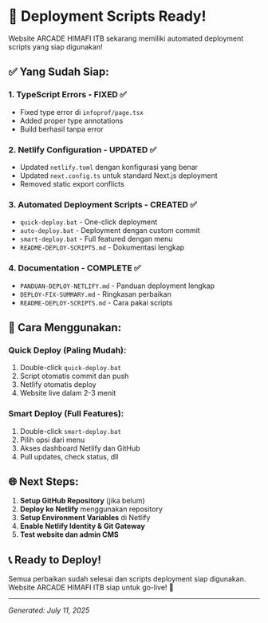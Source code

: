 # 🎉 Deployment Scripts Ready!

Website ARCADE HIMAFI ITB sekarang memiliki automated deployment scripts yang siap digunakan!

## ✅ Yang Sudah Siap:

### 1. TypeScript Errors - FIXED ✅
- Fixed type error di `infoprof/page.tsx`
- Added proper type annotations
- Build berhasil tanpa error

### 2. Netlify Configuration - UPDATED ✅
- Updated `netlify.toml` dengan konfigurasi yang benar
- Updated `next.config.ts` untuk standard Next.js deployment
- Removed static export conflicts

### 3. Automated Deployment Scripts - CREATED ✅
- `quick-deploy.bat` - One-click deployment
- `auto-deploy.bat` - Deployment dengan custom commit
- `smart-deploy.bat` - Full featured dengan menu
- `README-DEPLOY-SCRIPTS.md` - Dokumentasi lengkap

### 4. Documentation - COMPLETE ✅
- `PANDUAN-DEPLOY-NETLIFY.md` - Panduan deployment lengkap
- `DEPLOY-FIX-SUMMARY.md` - Ringkasan perbaikan
- `README-DEPLOY-SCRIPTS.md` - Cara pakai scripts

## 🚀 Cara Menggunakan:

### Quick Deploy (Paling Mudah):
1. Double-click `quick-deploy.bat`
2. Script otomatis commit dan push
3. Netlify otomatis deploy
4. Website live dalam 2-3 menit

### Smart Deploy (Full Features):
1. Double-click `smart-deploy.bat`
2. Pilih opsi dari menu
3. Akses dashboard Netlify dan GitHub
4. Pull updates, check status, dll

## 🌐 Next Steps:

1. **Setup GitHub Repository** (jika belum)
2. **Deploy ke Netlify** menggunakan repository
3. **Setup Environment Variables** di Netlify
4. **Enable Netlify Identity & Git Gateway**
5. **Test website dan admin CMS**

## 📞 Ready to Deploy!

Semua perbaikan sudah selesai dan scripts deployment siap digunakan.
Website ARCADE HIMAFI ITB siap untuk go-live! 🎯

---
*Generated: July 11, 2025*

